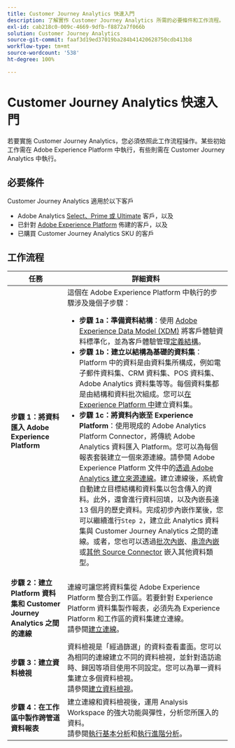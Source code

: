 ```yaml
---
title: Customer Journey Analytics 快速入門
description: 了解實作 Customer Journey Analytics 所需的必要條件和工作流程。
exl-id: cab218c0-009c-4669-9dfb-f8872a7f066b
solution: Customer Journey Analytics
source-git-commit: faaf3d19ed37019ba284b41420628750cdb413b8
workflow-type: tm+mt
source-wordcount: '538'
ht-degree: 100%

---
```


# Customer Journey Analytics 快速入門

若要實施 Customer Journey Analytics，您必須依照此工作流程操作。某些初始工作需在 Adobe Experience Platform 中執行，有些則需在 Customer Journey Analytics 中執行。

## 必要條件

Customer Journey Analytics 適用於以下客戶

* Adobe Analytics [Select、Prime 或 Ultimate](https://www.adobe.com/tw/analytics/compare-adobe-analytics-packages.html) 客戶，以及
* 已針對 [Adobe Experience Platform](https://www.adobe.com/tw/experience-platform.html) 佈建的客戶，以及
* 已購買 Customer Journey Analytics SKU 的客戶

## 工作流程

| 任務 | 詳細資料 |
|---|---|
| **步驟 1：將資料匯入 Adobe Experience Platform** | 這個在 Adobe Experience Platform 中執行的步驟涉及幾個子步驟：<ul><li>**步驟 1a：準備資料結構**：使用 [Adobe Experience Data Model (XDM)](https://www.adobe.io/apis/experienceplatform/home/xdm.html) 將客戶體驗資料標準化，並為客戶體驗管理[定義結構](https://www.adobe.io/apis/experienceplatform/home/tutorials/alltutorials.html#!api-specification/markdown/narrative/tutorials/schema_editor_tutorial/schema_editor_tutorial.md)。</li><li>**步驟 1b：建立以結構為基礎的資料集**：Platform 中的資料是由資料集所構成，例如電子郵件資料集、CRM 資料集、POS 資料集、Adobe Analytics 資料集等等。每個資料集都是由結構和資料批次組成。您可以[在 Experience Platform 中](https://www.adobe.io/apis/experienceplatform/home/tutorials/alltutorials.html#!api-specification/markdown/narrative/tutorials/creating_a_dataset_tutorial/creating_a_dataset_tutorial.md)建立資料集。</li><li>**步驟 1c：將資料內嵌至 Experience Platform**：使用現成的 Adobe Analytics Platform Connector，將傳統 Adobe Analytics 資料匯入 Platform。您可以為每個報表套裝建立一個來源連線。請參閱 Adobe Experience Platform 文件中的[透過 Adobe Analytics 建立來源連線](https://docs.adobe.com/content/help/zh-Hant/experience-platform/tutorials/home.translate.html#!api-specification/markdown/narrative/tutorials/sources_tutorial/adobe-analytics-ui-tutorial.md)。建立連線後，系統會自動建立目標結構和資料集以包含傳入的資料。此外，還會進行資料回填，以及內嵌長達 13 個月的歷史資料。完成初步內嵌作業後，您可以繼續進行`Step 2`，建立此 Analytics 資料集與 Customer Journey Analytics 之間的連線。或者，您也可以透過[批次內嵌](https://docs.adobe.com/content/help/zh-Hant/experience-platform/ingestion/home.translate.html#!api-specification/markdown/narrative/technical_overview/ingest_architectural_overview/ingest_architectural_overview.md)、[串流內嵌](https://docs.adobe.com/content/help/zh-Hant/experience-platform/ingestion/home.translate.html#!api-specification/markdown/narrative/technical_overview/streaming_ingest/streaming_ingest_overview.md)或[其他 Source Connector](https://docs.adobe.com/content/help/zh-Hant/experience-platform/ingestion/home.translate.html#!api-specification/markdown/narrative/technical_overview/acp_connectors_overview/acp-connectors-overview.md) 嵌入其他資料類型。</li></ul> |
| **步驟 2：建立 Platform 資料集和 Customer Journey Analytics 之間的連線** | 連線可讓您將資料集從 Adobe Experience Platform 整合到工作區。若要針對 Experience Platform 資料集製作報表，必須先為 Experience Platform 和工作區的資料集建立連線。<br>請參閱[建立連線](/help/connections/create-connection.md)。 |
| **步驟 3：建立資料檢視** | 資料檢視是「經過篩選」的資料查看畫面。您可以為相同的連線建立不同的資料檢視，並針對造訪逾時、歸因等項目使用不同設定。您可以為單一資料集建立多個資料檢視。<br>請參閱[建立資料檢視](/help/data-views/create-dataview.md)。 |
| **步驟 4：在工作區中製作跨管道資料報表** | 建立連線和資料檢視後，運用 Analysis Workspace 的強大功能與彈性，分析您所匯入的資料。<br>請參閱[執行基本分析](/help/analysis-workspace/perform-basic-analysis.md)和[執行進階分析](/help/analysis-workspace/perform-adv-analysis.md)。 |
